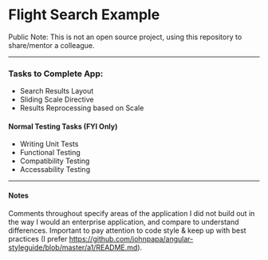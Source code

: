 # Flight Search Example

Public Note: This is not an open source project, using this repository to share/mentor a colleague.

--- 

### Tasks to Complete App:
 
 -  Search Results Layout
 -  Sliding Scale Directive
 -  Results Reprocessing based on Scale
 
#### Normal Testing Tasks (FYI Only)
 -  Writing Unit Tests
 -  Functional Testing
 -  Compatibility Testing
 -  Accessability Testing

---  

#### Notes
Comments throughout specify areas of the application I did not build out in the way I would an enterprise application, and compare to understand differences. Important to pay attention to code style & keep up with best practices (I prefer https://github.com/johnpapa/angular-styleguide/blob/master/a1/README.md).

